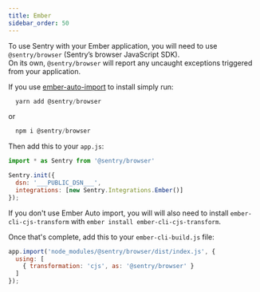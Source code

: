 ```yaml
---
title: Ember
sidebar_order: 50
---
```

<!-- WIZARD -->
To use Sentry with your Ember application, you will need to use `@sentry/browser` (Sentry’s browser JavaScript SDK).  
On its own, `@sentry/browser` will report any uncaught exceptions triggered from your application.

If you use [ember-auto-import](https://github.com/ef4/ember-auto-import/) to install simply run:

```javascript
  yarn add @sentry/browser
  ```

or

```javascript
  npm i @sentry/browser
  ```

Then add this to your `app.js`:

```javascript
import * as Sentry from '@sentry/browser'

Sentry.init({
  dsn: '___PUBLIC_DSN___',
  integrations: [new Sentry.Integrations.Ember()]
});
```

If you don't use Ember Auto import, you will will also need to install `ember-cli-cjs-transform` with `ember install ember-cli-cjs-transform`.

Once that's complete, add this to your `ember-cli-build.js` file:

```javascript
app.import('node_modules/@sentry/browser/dist/index.js', {
  using: [
    { transformation: 'cjs', as: '@sentry/browser' }
  ]
});
```
<!-- ENDWIZARD -->
